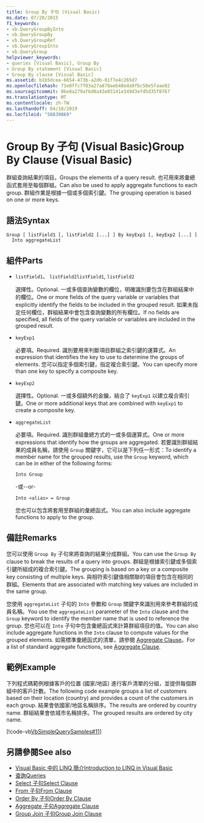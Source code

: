 ```yaml
---
title: Group By 子句 (Visual Basic)
ms.date: 07/20/2015
f1_keywords:
- vb.QueryGroupByInto
- vb.QueryGroupBy
- vb.QueryGroupRef
- vb.QueryGroupInto
- vb.QueryGroup
helpviewer_keywords:
- queries [Visual Basic], Group By
- Group By statement [Visual Basic]
- Group By clause [Visual Basic]
ms.assetid: b1b5dcea-6654-473b-a2db-01f7e4c265d7
ms.openlocfilehash: 71e0ffc7f03a27a878aeb48eda9fbc58e5faae82
ms.sourcegitcommit: 0be8a279af6d8a43e03141e349d3efd5d35f8767
ms.translationtype: MT
ms.contentlocale: zh-TW
ms.lasthandoff: 04/18/2019
ms.locfileid: "58839869"
---
```

# <a name="group-by-clause-visual-basic"></a><span data-ttu-id="856b3-102">Group By 子句 (Visual Basic)</span><span class="sxs-lookup"><span data-stu-id="856b3-102">Group By Clause (Visual Basic)</span></span>
<span data-ttu-id="856b3-103">群組查詢結果的項目。</span><span class="sxs-lookup"><span data-stu-id="856b3-103">Groups the elements of a query result.</span></span> <span data-ttu-id="856b3-104">也可用來將彙總函式套用至每個群組。</span><span class="sxs-lookup"><span data-stu-id="856b3-104">Can also be used to apply aggregate functions to each group.</span></span> <span data-ttu-id="856b3-105">群組作業是根據一個或多個索引鍵。</span><span class="sxs-lookup"><span data-stu-id="856b3-105">The grouping operation is based on one or more keys.</span></span>  
  
## <a name="syntax"></a><span data-ttu-id="856b3-106">語法</span><span class="sxs-lookup"><span data-stu-id="856b3-106">Syntax</span></span>  
  
```  
Group [ listField1 [, listField2 [...] ] By keyExp1 [, keyExp2 [...] ]  
  Into aggregateList  
```  
  
## <a name="parts"></a><span data-ttu-id="856b3-107">組件</span><span class="sxs-lookup"><span data-stu-id="856b3-107">Parts</span></span>  
  
-   <span data-ttu-id="856b3-108">`listField1`、 `listField2`</span><span class="sxs-lookup"><span data-stu-id="856b3-108">`listField1`, `listField2`</span></span>  
  
     <span data-ttu-id="856b3-109">選擇性。</span><span class="sxs-lookup"><span data-stu-id="856b3-109">Optional.</span></span> <span data-ttu-id="856b3-110">一或多個查詢變數的欄位，明確識別要包含在群組結果中的欄位。</span><span class="sxs-lookup"><span data-stu-id="856b3-110">One or more fields of the query variable or variables that explicitly identify the fields to be included in the grouped result.</span></span> <span data-ttu-id="856b3-111">如果未指定任何欄位，群組結果中會包含查詢變數的所有欄位。</span><span class="sxs-lookup"><span data-stu-id="856b3-111">If no fields are specified, all fields of the query variable or variables are included in the grouped result.</span></span>  
  
-   `keyExp1`  
  
     <span data-ttu-id="856b3-112">必要項。</span><span class="sxs-lookup"><span data-stu-id="856b3-112">Required.</span></span> <span data-ttu-id="856b3-113">識別要用來判斷項目群組之索引鍵的運算式。</span><span class="sxs-lookup"><span data-stu-id="856b3-113">An expression that identifies the key to use to determine the groups of elements.</span></span> <span data-ttu-id="856b3-114">您可以指定多個索引鍵，指定複合索引鍵。</span><span class="sxs-lookup"><span data-stu-id="856b3-114">You can specify more than one key to specify a composite key.</span></span>  
  
-   `keyExp2`  
  
     <span data-ttu-id="856b3-115">選擇性。</span><span class="sxs-lookup"><span data-stu-id="856b3-115">Optional.</span></span> <span data-ttu-id="856b3-116">一或多個額外的金鑰，結合了 `keyExp1` 以建立複合索引鍵。</span><span class="sxs-lookup"><span data-stu-id="856b3-116">One or more additional keys that are combined with `keyExp1` to create a composite key.</span></span>  
  
-   `aggregateList`  
  
     <span data-ttu-id="856b3-117">必要項。</span><span class="sxs-lookup"><span data-stu-id="856b3-117">Required.</span></span> <span data-ttu-id="856b3-118">識別群組彙總方式的一或多個運算式。</span><span class="sxs-lookup"><span data-stu-id="856b3-118">One or more expressions that identify how the groups are aggregated.</span></span> <span data-ttu-id="856b3-119">若要識別群組結果的成員名稱，請使用 `Group` 關鍵字，它可以是下列任一形式：</span><span class="sxs-lookup"><span data-stu-id="856b3-119">To identify a member name for the grouped results, use the `Group` keyword, which can be in either of the following forms:</span></span>  
  
    ```  
    Into Group  
    ```  
  
     <span data-ttu-id="856b3-120">-或-</span><span class="sxs-lookup"><span data-stu-id="856b3-120">-or-</span></span>  
  
    ```  
    Into <alias> = Group  
    ```  
  
     <span data-ttu-id="856b3-121">您也可以包含將套用至群組的彙總函式。</span><span class="sxs-lookup"><span data-stu-id="856b3-121">You can also include aggregate functions to apply to the group.</span></span>  
  
## <a name="remarks"></a><span data-ttu-id="856b3-122">備註</span><span class="sxs-lookup"><span data-stu-id="856b3-122">Remarks</span></span>  
 <span data-ttu-id="856b3-123">您可以使用 `Group By` 子句來將查詢的結果分成群組。</span><span class="sxs-lookup"><span data-stu-id="856b3-123">You can use the `Group By` clause to break the results of a query into groups.</span></span> <span data-ttu-id="856b3-124">群組是根據索引鍵或多個索引鍵所組成的複合索引鍵。</span><span class="sxs-lookup"><span data-stu-id="856b3-124">The grouping is based on a key or a composite key consisting of multiple keys.</span></span> <span data-ttu-id="856b3-125">與相符索引鍵值相關聯的項目會包含在相同的群組。</span><span class="sxs-lookup"><span data-stu-id="856b3-125">Elements that are associated with matching key values are included in the same group.</span></span>  
  
 <span data-ttu-id="856b3-126">您使用 `aggregateList` 子句的 `Into` 參數和 `Group` 關鍵字來識別用來參考群組的成員名稱。</span><span class="sxs-lookup"><span data-stu-id="856b3-126">You use the `aggregateList` parameter of the `Into` clause and the `Group` keyword to identify the member name that is used to reference the group.</span></span> <span data-ttu-id="856b3-127">您也可以在 `Into` 子句中包含彙總函式來計算群組項目的值。</span><span class="sxs-lookup"><span data-stu-id="856b3-127">You can also include aggregate functions in the `Into` clause to compute values for the grouped elements.</span></span> <span data-ttu-id="856b3-128">如需標準彙總函式的清單，請參閱 [Aggregate Clause](../../../visual-basic/language-reference/queries/aggregate-clause.md)。</span><span class="sxs-lookup"><span data-stu-id="856b3-128">For a list of standard aggregate functions, see [Aggregate Clause](../../../visual-basic/language-reference/queries/aggregate-clause.md).</span></span>  
  
## <a name="example"></a><span data-ttu-id="856b3-129">範例</span><span class="sxs-lookup"><span data-stu-id="856b3-129">Example</span></span>  
 <span data-ttu-id="856b3-130">下列程式碼範例根據客戶的位置 (國家/地區) 進行客戶清單的分組，並提供每個群組中的客戶計數。</span><span class="sxs-lookup"><span data-stu-id="856b3-130">The following code example groups a list of customers based on their location (country) and provides a count of the customers in each group.</span></span> <span data-ttu-id="856b3-131">結果會依國家/地區名稱排序。</span><span class="sxs-lookup"><span data-stu-id="856b3-131">The results are ordered by country name.</span></span> <span data-ttu-id="856b3-132">群組結果會依城市名稱排序。</span><span class="sxs-lookup"><span data-stu-id="856b3-132">The grouped results are ordered by city name.</span></span>  
  
 [!code-vb[VbSimpleQuerySamples#11](~/samples/snippets/visualbasic/VS_Snippets_VBCSharp/VbSimpleQuerySamples/VB/QuerySamples1.vb#11)]  
  
## <a name="see-also"></a><span data-ttu-id="856b3-133">另請參閱</span><span class="sxs-lookup"><span data-stu-id="856b3-133">See also</span></span>

- [<span data-ttu-id="856b3-134">Visual Basic 中的 LINQ 簡介</span><span class="sxs-lookup"><span data-stu-id="856b3-134">Introduction to LINQ in Visual Basic</span></span>](../../../visual-basic/programming-guide/language-features/linq/introduction-to-linq.md)
- [<span data-ttu-id="856b3-135">查詢</span><span class="sxs-lookup"><span data-stu-id="856b3-135">Queries</span></span>](../../../visual-basic/language-reference/queries/index.md)
- [<span data-ttu-id="856b3-136">Select 子句</span><span class="sxs-lookup"><span data-stu-id="856b3-136">Select Clause</span></span>](../../../visual-basic/language-reference/queries/select-clause.md)
- [<span data-ttu-id="856b3-137">From 子句</span><span class="sxs-lookup"><span data-stu-id="856b3-137">From Clause</span></span>](../../../visual-basic/language-reference/queries/from-clause.md)
- [<span data-ttu-id="856b3-138">Order By 子句</span><span class="sxs-lookup"><span data-stu-id="856b3-138">Order By Clause</span></span>](../../../visual-basic/language-reference/queries/order-by-clause.md)
- [<span data-ttu-id="856b3-139">Aggregate 子句</span><span class="sxs-lookup"><span data-stu-id="856b3-139">Aggregate Clause</span></span>](../../../visual-basic/language-reference/queries/aggregate-clause.md)
- [<span data-ttu-id="856b3-140">Group Join 子句</span><span class="sxs-lookup"><span data-stu-id="856b3-140">Group Join Clause</span></span>](../../../visual-basic/language-reference/queries/group-join-clause.md)
